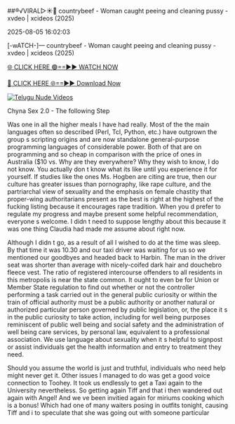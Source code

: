 ##®️√VIRAL▷☀️👄    countrybeef - Woman caught peeing and cleaning pussy - xvdeo &#124; xcideos (2025)

2025-08-05 16:02:03



[-wATCH-]—    countrybeef - Woman caught peeing and cleaning pussy - xvdeo &#124; xcideos (2025)

[🌐 CLICK HERE 🟢==►► WATCH NOW](https://www.youtucams.com/tracking/githubcom)

[🔴 CLICK HERE 🌐==►► Download Now](https://www.youtucams.com/tracking/githubcom)

[![Telugu Nude Videos](https://i.imgur.com/dJHk4Zq.gif)](https://www.youtucams.com/tracking/githubcom)



Chyna Sex 2.0 - The following Step

Was one in all the higher meals I have had really. Most of the the main languages often so described (Perl, Tcl, Python, etc.) have outgrown the group s scripting origins and are now standalone general-purpose programming languages of considerable power. Both of that are on programming and so cheap in comparison with the price of ones in Australia ($10 vs. Why are they everywhere? Why they wish to know, I do not know. You actually don t know what its like until you experience it for yourself. If studies like the ones Ms. Hogben are citing are true, then our culture has greater issues than pornography, like rape culture, and the partriarchal view of sexuality and the emphasis on female chastity that proper-wing authoritarians present as the best is right at the highest of the fucking listing because it encourages rape tradition. When you d prefer to regulate my progress and maybe present some helpful recommendation, everyone s welcome. I didn t need to suppose lengthy about this because it was one thing Claudia had made me assume about right now.

Although I didn t go, as a result of all I wished to do at the time was sleep. By that time it was 10.30 and our taxi driver was waiting for us so we mentioned our goodbyes and headed back to Harbin. The man in the driver seat was shorter than average with nicely-coifed dark hair and douchebro fleece vest. The ratio of registered intercourse offenders to all residents in this metropolis is near the state common. It ought to even be for Union or Member State regulation to find out whether or not the controller performing a task carried out in the general public curiosity or within the train of official authority must be a public authority or another natural or authorized particular person governed by public legislation, or, the place it s in the public curiosity to take action, including for well being purposes reminiscent of public well being and social safety and the administration of well being care services, by personal law, equivalent to a professional association. We use language about sexuality when it s helpful to signpost or assist individuals get the health information and entry to treatment they need.

Should you assume the world is just and truthful, individuals who need help might never get it. Other issues I managed to do was get a good voice connection to Toohey. It took us endlessly to get a Taxi again to the University nevertheless. So getting again Tiff and that i then wandered out again with Angel! And we ve been invitied again for miriums cooking which is a bonus! Which had one of many waiters posing in outfits tonight, causing Tiff and i to speculate that she was going out with someone particular